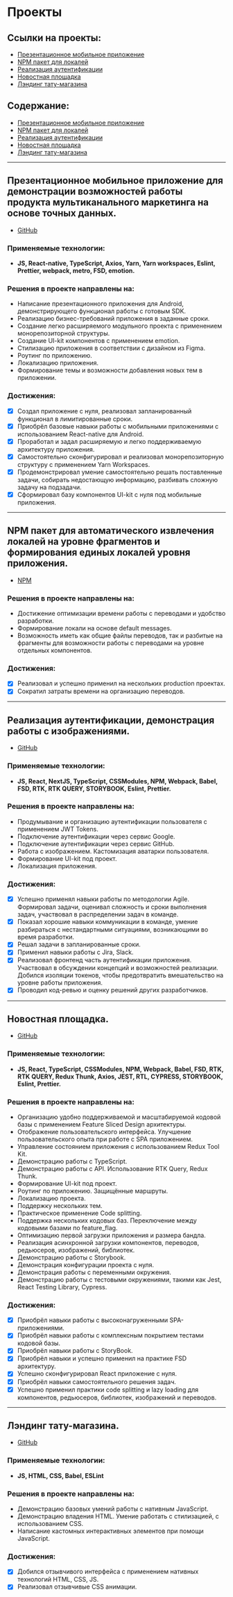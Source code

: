 # Проекты

## Ссылки на проекты:

- [Презентационное мобильное приложение](https://github.com/rees46/demo-react-native)
- [NPM пакет для локалей](https://www.npmjs.com/package/@atls-ui-generators/locales)
- [Реализация аутентификации](https://github.com/FrankJaskon/social)
- [Новостная площадка](https://github.com/FrankJaskon/news-wire)
- [Лэндинг тату-магазина](https://github.com/FrankJaskon/tattoo_landing_via_pure_js/tree/main)

## Содержание:

- [Презентационное мобильное приложение](#презентационное-мобильное-приложение)
- [NPM пакет для локалей](#npm-пакет-для-автоматического-извлечения-локалей)
- [Реализация аутентификации](#реализация-аутентификации)
- [Новостная площадка](#новостная-площадка)
- [Лэндинг тату-магазина](#лэндинг-тату-магазина)

---

## Презентационное мобильное приложение для демонстрации возможностей работы продукта мультиканального маркетинга на основе точных данных.<a name='презентационное-мобильное-приложение'></a>

- [GitHub](https://github.com/rees46/demo-react-native)

### Применяемые технологии:

- **JS, React-native, TypeScript, Axios, Yarn, Yarn workspaces, Eslint, Prettier, webpack, metro, FSD, emotion.**

### Решения в проекте направлены на:

- Написание презентационного приложения для Android, демонстрирующего функционал работы с готовым SDK.
- Реализацию бизнес-требований приложения в заданные сроки.
- Создание легко расширяемого модульного проекта с применением монорепозиторной структуры.
- Создание UI-kit компонентов с применением emotion.
- Стилизацию приложения в соответствии с дизайном из Figma.
- Роутинг по приложению.
- Локализацию приложения.
- Формирование темы и возможности добавления новых тем в приложении.

### Достижения:

- [x] Создал приложение с нуля, реализовал запланированный функционал в лимитированные сроки.
- [x] Приобрёл базовые навыки работы с мобильными приложениями с использованием React-native для Android.
- [x] Проработал и задал расширяемую и легко поддерживаемую архитектуру приложения.
- [x] Самостоятельно сконфигурировал и реализовал монорепозиторную структуру с применением Yarn Workspaces.
- [x] Продемонстрировал умение самостоятельно решать поставленные задачи, собирать недостающую информацию, разбивать сложную задачу на подзадачи.
- [x] Сформировал базу компонентов UI-kit с нуля под мобильные приложения.

---

## NPM пакет для автоматического извлечения локалей на уровне фрагментов и формирования единых локалей уровня приложения.<a name='npm-пакет-для-автоматического-извлечения-локалей'></a>

- [NPM](https://www.npmjs.com/package/@atls-ui-generators/locales)

### Решения в проекте направлены на:

- Достижение оптимизации времени работы с переводами и удобство разработки.
- Формирование локали на основе default messages.
- Возможность иметь как общие файлы переводов, так и разбитые на фрагменты для возможности работы с переводами на уровне отдельных компонентов.

### Достижения:

- [x] Реализовал и успешно применил на нескольких production проектах.
- [x] Сократил затраты времени на организацию переводов.

---


## Реализация аутентификации, демонстрация работы с изображениями.<a name='реализация-аутентификации'></a>

- [GitHub](https://github.com/FrankJaskon/social)

### Применяемые технологии:

- **JS, React, NextJS, TypeScript, CSSModules, NPM, Webpack, Babel, FSD, RTK, RTK QUERY, STORYBOOK, Eslint, Prettier.**

### Решения в проекте направлены на:

- Продумывание и организацию аутентификации пользователя с применением JWT Tokens.
- Подключение аутентификации через сервис Google.
- Подключение аутентификации через сервис GitHub.
- Работа с изображением. Кастомизация аватарки пользователя.
- Формирование UI-kit под проект.
- Локализация приложения.

### Достижения:

- [x] Успешно применял навыки работы по методологии Agile. Формировал задачи, оценивал сложность и сроки выполнения задач, участвовал в распределении задач в команде.
- [x] Показал хорошие навыки коммуникации в команде, умение разбираться с нестандартными ситуациями, возникающими во время разработки.
- [x] Решал задачи в запланированные сроки.
- [x] Применил навыки работы с Jira, Slack.
- [x] Реализовал фронтенд часть аутентификации приложения. Участвовал в обсуждении концепций и возможностей реализации. Добился изоляции токенов, чтобы предотвратить вмешательство на уровне работы приложения.
- [x] Проводил код-ревью и оценку решений других разработчиков.

---


## Новостная площадка.<a name='новостная-площадка'></a>

- [GitHub](https://github.com/FrankJaskon/news-wire)

### Применяемые технологии:

- **JS, React, TypeScript, CSSModules, NPM, Webpack, Babel, FSD, RTK, RTK QUERY, Redux Thunk, Axios, JEST, RTL, CYPRESS, STORYBOOK, Eslint, Prettier.**

### Решения в проекте направлены на:

- Организацию удобно поддерживаемой и масштабируемой кодовой базы с применением Feature Sliced Design архитектуры.
- Отображение пользовательского интерфейса. Улучшение пользовательского опыта при работе с SPA приложением.
- Управление состоянием приложения с использованием Redux Tool Kit.
- Демонстрацию работы с TypeScript.
- Демонстрацию работы с API. Использование RTK Query, Redux Thunk.
- Формирование UI-kit под проект.
- Роутинг по приложению. Защищённые маршруты.
- Локализацию проекта.
- Поддержку нескольких тем.
- Практическое применение Code splitting.
- Поддержка нескольких кодовых баз. Переключение между кодовыми базами по feature_flag.
- Оптимизацию первой загрузки приложения и размера бандла.
- Реализация асинхронной загрузки компонентов, переводов, редьюсеров, изображений, библиотек.
- Демонстрацию работы с Storybook.
- Демонстрация конфигурации проекта с нуля.
- Демонстрация работы с переменными окружения.
- Демонстрацию работы с тестовыми окружениями, такими как Jest, React Testing Library, Cypress.

### Достижения:

- [x] Приобрёл навыки работы с высоконагруженными SPA-приложениями.
- [x] Приобрёл навыки работы с комплексным покрытием тестами кодовой базы.
- [x] Приобрёл навыки работы с StoryBook.
- [x] Приобрёл навыки и успешно применил на практике FSD архитектуру.
- [x] Успешно сконфигурировал React приложение с нуля.
- [x] Приобрёл навыки самостоятельного решения задач.
- [x] Успешно применил практики code splitting и lazy loading для компонентов, редьюсеров, библиотек, изображений и переводов.

---


## Лэндинг тату-магазина.<a name='лэндинг-тату-магазина'></a>

- [GitHub](https://github.com/FrankJaskon/tattoo_landing_via_pure_js/tree/main)

### Применяемые технологии:

- **JS, HTML, CSS, Babel, ESLint**

### Решения в проекте направлены на:

- Демонстрацию базовых умений работы с нативным JavaScript.
- Демонстрацию владения HTML. Умение работать с стилизацией, с использованием CSS.
- Написание кастомных интерактивных элементов при помощи JavaScript.

### Достижения:

- [x] Добился отзывчивого интерфейса с применением нативных технологий HTML, CSS, JS.
- [x] Реализовал отзывчивые CSS анимации.
